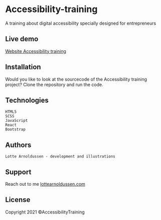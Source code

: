 # Accessibility-training
A training about digital accessibility specially designed for entrepreneurs

## Live demo
[Website Accessibility training](https://accessibility-training.netlify.app/)

## Installation
Would you like to look at the sourcecode of the Accessibility training project? Clone the repository and run the code.

## Technologies
    HTML5
    SCSS
    JavaScript
    React
    Bootstrap

## Authors
    Lotte Arnoldussen - development and illustrations

## Support
Reach out to me
[lottearnoldussen.com](https://www.lottearnoldussen.com/#/)

## License
Copyright 2021 ©AccessibilityTraining
